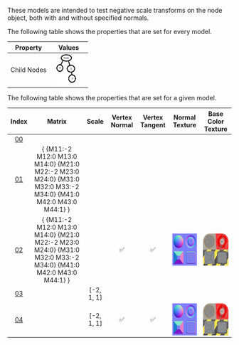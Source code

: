 These models are intended to test negative scale transforms on the node object, both with and without specified normals.  

The following table shows the properties that are set for every model.  


Property | **Values**
:---: | :---:
Child Nodes | <img src="./Figures/Figure_Nodes.png" height="72" width="72" align="middle">


The following table shows the properties that are set for a given model.  


Index | Matrix | Scale | Vertex Normal | Vertex Tangent | Normal Texture | Base Color Texture
:---: | :---: | :---: | :---: | :---: | :---: | :---:
[00](./Node_NegativeScale_00.gltf) |   |   |   |   |   |  
[01](./Node_NegativeScale_01.gltf) | { {M11:-2 M12:0 M13:0 M14:0} {M21:0 M22:-2 M23:0 M24:0} {M31:0 M32:0 M33:-2 M34:0} {M41:0 M42:0 M43:0 M44:1} } |   |   |   |   |  
[02](./Node_NegativeScale_02.gltf) | { {M11:-2 M12:0 M13:0 M14:0} {M21:0 M22:-2 M23:0 M24:0} {M31:0 M32:0 M33:-2 M34:0} {M41:0 M42:0 M43:0 M44:1} } |   | :white_check_mark: | :white_check_mark: | <img src="./Textures/Texture_normal.png" height="72" width="72" align="middle"> | <img src="./Textures/Texture_baseColor.png" height="72" width="72" align="middle">
[03](./Node_NegativeScale_03.gltf) |   | [-2, 1, 1] |   |   |   |  
[04](./Node_NegativeScale_04.gltf) |   | [-2, 1, 1] | :white_check_mark: | :white_check_mark: | <img src="./Textures/Texture_normal.png" height="72" width="72" align="middle"> | <img src="./Textures/Texture_baseColor.png" height="72" width="72" align="middle">
 
